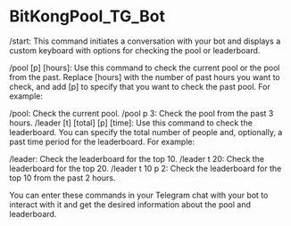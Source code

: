 # BitKongPool_TG_Bot

/start: This command initiates a conversation with your bot and displays a custom keyboard with options for checking the pool or leaderboard.

/pool [p] [hours]: Use this command to check the current pool or the pool from the past. Replace [hours] with the number of past hours you want to check, and add [p] to specify that you want to check the past pool. For example:

/pool: Check the current pool.
/pool p 3: Check the pool from the past 3 hours.
/leader [t] [total] [p] [time]: Use this command to check the leaderboard. You can specify the total number of people and, optionally, a past time period for the leaderboard. For example:

/leader: Check the leaderboard for the top 10.
/leader t 20: Check the leaderboard for the top 20.
/leader t 10 p 2: Check the leaderboard for the top 10 from the past 2 hours.

You can enter these commands in your Telegram chat with your bot to interact with it and get the desired information about the pool and leaderboard.
